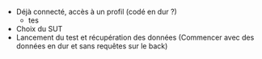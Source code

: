 - Déjà connecté, accès à un profil (codé en dur ?)
    - tes
- Choix du SUT
- Lancement du test et récupération des données (Commencer avec des données en dur et sans requêtes sur le back)
